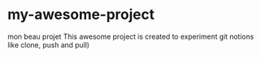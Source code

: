 # my-awesome-project
mon beau projet
This awesome project is created to experiment git notions like clone, push and pull)
